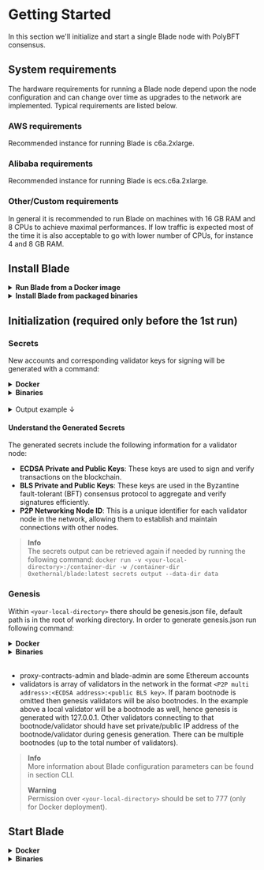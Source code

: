 # Getting Started

In this section we'll initialize and start a single Blade node with PolyBFT consensus.

## System requirements
The hardware requirements for running a Blade node depend upon the node configuration and can change over time as upgrades to the network are implemented. Typical requirements are listed below.

### AWS requirements
Recommended instance for running Blade is c6a.2xlarge.

### Alibaba requirements
Recommended instance for running Blade is ecs.c6a.2xlarge.

### Other/Custom requirements
In general it is recommended to run Blade on machines with 16 GB RAM and 8 CPUs to achieve maximal performances. If low traffic is expected most of the time it is also acceptable to go with lower number of CPUs, for instance 4 and 8 GB RAM.

## Install Blade
<details>
<summary><b>Run Blade from a Docker image</b></summary>
<br>
Blade provides a Docker image to run a Blade node in a Docker container. Use this Docker image to run a single Blade node without installing Blade.

#### Prerequisites
* Docker
* Linux or MacOS
> **Info**<br>
> The Docker image doesn't run on Windows.

#### Pull the image
 ```bash
docker pull 0xethernal/blade:latest
```
</details>

<details>
<summary><b>Install Blade from packaged binaries</b></summary>

#### Linux
Download the Blade packaged binaries. Unpack the downloaded files and change into blade-`<release>` directory. Display Blade command line help to confirm installation from blade-`<release>` directory:
```bash
./blade
```
</details>

## Initialization (required only before the 1st run)
### Secrets
New accounts and corresponding validator keys for signing will be generated with a command:

<details>
<summary><b>Docker</b></summary>

```bash
docker run -v <your-local-directory>:/container-dir -w /container-dir 0xethernal/blade:latest secrets init --data-dir data --insecure
```
</details>

<details>
<summary><b>Binaries</b></summary>

```bash
./blade secrets init --data-dir data --insecure
```
</details>
<br>
<details>
<summary>Output example ↓</summary>

```bash
[WARNING: INSECURE LOCAL SECRETS - SHOULD NOT BE RUN IN PRODUCTION]

[SECRETS GENERATED]
network-key, validator-key, validator-bls-key

[SECRETS INIT]
Public key (address) = 0x61324166B0202DB1E7502924326262274Fa4358F
BLS Public key       = 06d8d9e6af67c28e85ac400b72c2e635e83234f8a380865e050a206554049a222c4792120d84977a6ca669df56ff3a1cf1cfeccddb650e7aacff4ed6c1d4e37b055858209f80117b3c0a6e7a28e456d4caf2270f430f9df2ba37221f23e9bbd313c9ef488e1849cc5c40d18284d019dde5ed86770309b9c24b70ceff6167a6ca
Node ID              = 16Uiu2HAmMYyzK7c649Tnn6XdqFLP7fpPB2QWdck1Ee9vj5a7Nhg8
```
</details>

#### Understand the Generated Secrets

The generated secrets include the following information for a validator node:

- **ECDSA Private and Public Keys**: These keys are used to sign and verify transactions on the blockchain.
- **BLS Private and Public Keys**: These keys are used in the Byzantine fault-tolerant (BFT) consensus protocol to aggregate and verify signatures efficiently.
- **P2P Networking Node ID**: This is a unique identifier for each validator node in the network, allowing them to establish and maintain connections with other nodes.

> **Info**<br>
> The secrets output can be retrieved again if needed by running the following command: `docker run -v <your-local-directory>:/container-dir -w /container-dir 0xethernal/blade:latest secrets output --data-dir data`

### Genesis
Within `<your-local-directory>` there should be genesis.json file, default path is in the root of working directory. In order to generate genesis.json run following command:

<details>
<summary><b>Docker</b></summary>

```bash
docker run -v <your-local-directory>:/container-dir -w /container-dir 0xethernal/blade:latest genesis --reward-wallet 0xDEADBEEF --premine 0x0000000000000000000000000000000000000000 --proxy-contracts-admin 0x5aaeb6053f3e94c9b9a09f33669435e7ef1beaed --blade-admin 0x61324166B0202DB1E7502924326262274Fa4358F --validators /ip4/127.0.0.1/tcp/1478/p2p/16Uiu2HAmMYyzK7c649Tnn6XdqFLP7fpPB2QWdck1Ee9vj5a7Nhg8:0x61324166B0202DB1E7502924326262274Fa4358F:06d8d9e6af67c28e85ac400b72c2e635e83234f8a380865e050a206554049a222c4792120d84977a6ca669df56ff3a1cf1cfeccddb650e7aacff4ed6c1d4e37b055858209f80117b3c0a6e7a28e456d4caf2270f430f9df2ba37221f23e9bbd313c9ef488e1849cc5c40d18284d019dde5ed86770309b9c24b70ceff6167a6ca
```
</details>
<details>
<summary><b>Binaries</b></summary>

```bash
./blade genesis --reward-wallet 0xDEADBEEF --premine 0x0000000000000000000000000000000000000000 --proxy-contracts-admin 0x5aaeb6053f3e94c9b9a09f33669435e7ef1beaed --blade-admin 0x61324166B0202DB1E7502924326262274Fa4358F --validators /ip4/127.0.0.1/tcp/1478/p2p/16Uiu2HAmMYyzK7c649Tnn6XdqFLP7fpPB2QWdck1Ee9vj5a7Nhg8:0x61324166B0202DB1E7502924326262274Fa4358F:06d8d9e6af67c28e85ac400b72c2e635e83234f8a380865e050a206554049a222c4792120d84977a6ca669df56ff3a1cf1cfeccddb650e7aacff4ed6c1d4e37b055858209f80117b3c0a6e7a28e456d4caf2270f430f9df2ba37221f23e9bbd313c9ef488e1849cc5c40d18284d019dde5ed86770309b9c24b70ceff6167a6ca
```
</details>

<br>

* proxy-contracts-admin and blade-admin are some Ethereum accounts
* validators is array of validators in the network in the format `<P2P multi address>:<ECDSA address>:<public BLS key>`. If param bootnode is omitted then genesis validators will be also bootnodes. In the example above a local validator will be a bootnode as well, hence genesis is generated with 127.0.0.1. Other validators connecting to that bootnode/validator should have set private/public IP address of the bootnode/validator during genesis generation. There can be multiple bootnodes (up to the total number of validators).
> **Info**<br>
> More information about Blade configuration parameters can be found in section CLI.
>
> **Warning**  
> Permission over `<your-local-directory>` should be set to 777 (only for Docker deployment).

## Start Blade
<details>
<summary><b>Docker</b></summary>
<br>
Default exposed ports are:
* 8545 - json rpc port
* 9632 - grpc
* 1478 - p2p discovery
* 5001 - prometheus

If you don’t have to change default ports start blade with:
```bash
docker run 0xethernal/blade:latest
```

If you want to change ports then start Blade with:
```bash
docker run -p <localportJSON-RPC>:8545 -p <localportGRPC>:9632 -p <localportP2P>:1478 0xethernal/blade:latest
```

Minimal docker command would be
```bash
docker run --name blade -v <your-local-dir>:/container-dir -w /container-dir 0xethernal/blade:latest server --data-dir data
```
* --name is optional and that will be docker container name, otherwise default is used
* -v mounts `<your-local-dir>` as a container directory, container-dir in the example
* -w sets mounted container directory as a working container directory
* --data-dir sets path to data folder within container working directory

### Stop Blade and clean up resources
When done running a node, you can shut down the node container without deleting resources or you can delete the container after stopping it. Run `docker container ls` and `docker volume ls` to get the container and volume names.

To stop a container:
```bash
docker stop <container-name>
```

To delete a container:
```bash
docker rm <container-name>
```
</details>

<details>
<summary><b>Binaries</b></summary>
<br>

Use the blade command with the required command line flags to start a node:
```bash
./blade server --data-dir data
```
</details>